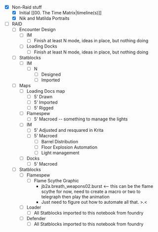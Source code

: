 - [x] Non-Raid stuff
	- [x] Initial [[00. The Time Matrix|timeline(s)]]
	- [x] Nik and Matilda Portraits
- [ ] RAID
	- [ ] Encounter Design
		- [ ] IM
			- [ ] Finish at least N mode, ideas in place, but nothing doing
		- [ ] Loading Docks
			- [ ] Finish at least N mode, ideas in place, but nothing doing
	- [ ] Statblocks
		- [ ] IM
			- [ ] N
				- [ ] Designed
				- [ ] Imported
	- [ ] Maps
		- [ ] Loading Docs map
			- [ ] 5' Drawn
			- [ ] 5' Imported
			- [ ] 5' Rigged
		- [ ] Flamespew
			- [ ] 5' Macroed -- something to manage the lights
		- [ ] IM
			- [ ] 5' Adjusted and resquared in Krita
			- [ ] 5' Macroed
				- [ ] Barrel Distribution
				- [ ] Floor Explosion Automation
				- [ ] Light management
		- [ ] Docks
			- [ ] 5' Macroed
	- [ ] Statblocks
		- [ ] Flamespew
			- [ ] Flame Scythe Graphic
				- jb2a.breath_weapons02.burst <-- this can be the flame scythe for now, need to create a macro or two to telegraph then play the animation
				- Just need to figure out how to automate all that. >.<
		- [ ] Loader
			- [ ] All Statblocks imported to this notebook from foundry
		- [ ] Defender
			- [ ] All Statblocks imported to this notebook from foundry
